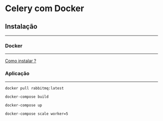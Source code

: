 # Celery com Docker

## Instalação 
---
### Docker
---
[Como instalar ?](https://www.digitalocean.com/community/tutorials/how-to-install-and-use-docker-on-ubuntu-16-04)

### Aplicação
---
```
docker pull rabbitmq:latest

docker-compose build

docker-compose up

docker-compose scale worker=5

```